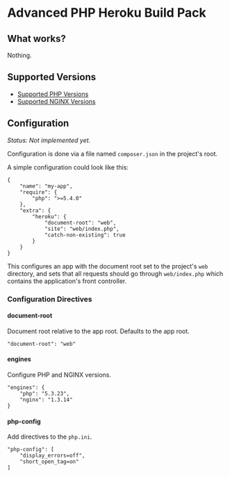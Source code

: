 # Advanced PHP Heroku Build Pack

## What works?

Nothing.

## Supported Versions

* [Supported PHP Versions](http://chh-heroku-buildpack-php.s3.amazonaws.com/manifest.php)
* [Supported NGINX Versions](http://chh-heroku-buildpack-php.s3.amazonaws.com/manifest.nginx)

## Configuration

_Status: Not implemented yet._

Configuration is done via a file named `composer.json` in the project's
root.

A simple configuration could look like this:

    {
        "name": "my-app",
        "require": {
            "php": ">=5.4.0"
        },
        "extra": {
            "heroku": {
                "document-root": "web",
                "site": "web/index.php",
                "catch-non-existing": true
            }
        }
    }

This configures an app with the document root set to the project's `web`
directory, and sets that all requests should go through `web/index.php`
which contains the application's front controller.

### Configuration Directives

#### document-root

Document root relative to the app root. Defaults to the app root.

    "document-root": "web"

#### engines

Configure PHP and NGINX versions.

    "engines": {
        "php": "5.3.23",
        "nginx": "1.3.14"
    }

#### php-config

Add directives to the `php.ini`.

    "php-config": [
        "display_errors=off",
        "short_open_tag=on"
    ]

